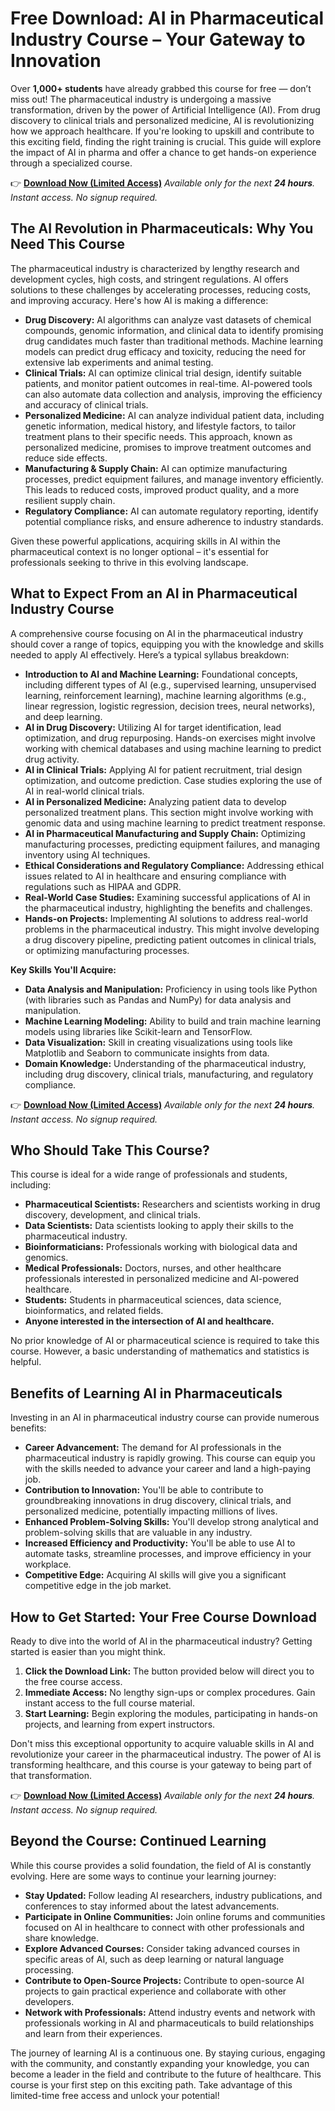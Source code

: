 # Free Download: AI in Pharmaceutical Industry Course – Your Gateway to Innovation

Over **1,000+ students** have already grabbed this course for free — don’t miss out!
The pharmaceutical industry is undergoing a massive transformation, driven by the power of Artificial Intelligence (AI). From drug discovery to clinical trials and personalized medicine, AI is revolutionizing how we approach healthcare. If you're looking to upskill and contribute to this exciting field, finding the right training is crucial. This guide will explore the impact of AI in pharma and offer a chance to get hands-on experience through a specialized course.

👉 [**Download Now (Limited Access)**](https://udemywork.com/ai-in-pharmaceutical-industry-course)
_Available only for the next **24 hours**._
_Instant access. No signup required._

## The AI Revolution in Pharmaceuticals: Why You Need This Course

The pharmaceutical industry is characterized by lengthy research and development cycles, high costs, and stringent regulations. AI offers solutions to these challenges by accelerating processes, reducing costs, and improving accuracy. Here's how AI is making a difference:

*   **Drug Discovery:** AI algorithms can analyze vast datasets of chemical compounds, genomic information, and clinical data to identify promising drug candidates much faster than traditional methods. Machine learning models can predict drug efficacy and toxicity, reducing the need for extensive lab experiments and animal testing.
*   **Clinical Trials:** AI can optimize clinical trial design, identify suitable patients, and monitor patient outcomes in real-time. AI-powered tools can also automate data collection and analysis, improving the efficiency and accuracy of clinical trials.
*   **Personalized Medicine:** AI can analyze individual patient data, including genetic information, medical history, and lifestyle factors, to tailor treatment plans to their specific needs. This approach, known as personalized medicine, promises to improve treatment outcomes and reduce side effects.
*   **Manufacturing & Supply Chain:** AI can optimize manufacturing processes, predict equipment failures, and manage inventory efficiently. This leads to reduced costs, improved product quality, and a more resilient supply chain.
*   **Regulatory Compliance:** AI can automate regulatory reporting, identify potential compliance risks, and ensure adherence to industry standards.

Given these powerful applications, acquiring skills in AI within the pharmaceutical context is no longer optional – it's essential for professionals seeking to thrive in this evolving landscape.

## What to Expect From an AI in Pharmaceutical Industry Course

A comprehensive course focusing on AI in the pharmaceutical industry should cover a range of topics, equipping you with the knowledge and skills needed to apply AI effectively. Here’s a typical syllabus breakdown:

*   **Introduction to AI and Machine Learning:** Foundational concepts, including different types of AI (e.g., supervised learning, unsupervised learning, reinforcement learning), machine learning algorithms (e.g., linear regression, logistic regression, decision trees, neural networks), and deep learning.
*   **AI in Drug Discovery:** Utilizing AI for target identification, lead optimization, and drug repurposing. Hands-on exercises might involve working with chemical databases and using machine learning to predict drug activity.
*   **AI in Clinical Trials:** Applying AI for patient recruitment, trial design optimization, and outcome prediction. Case studies exploring the use of AI in real-world clinical trials.
*   **AI in Personalized Medicine:** Analyzing patient data to develop personalized treatment plans. This section might involve working with genomic data and using machine learning to predict treatment response.
*   **AI in Pharmaceutical Manufacturing and Supply Chain:** Optimizing manufacturing processes, predicting equipment failures, and managing inventory using AI techniques.
*   **Ethical Considerations and Regulatory Compliance:** Addressing ethical issues related to AI in healthcare and ensuring compliance with regulations such as HIPAA and GDPR.
*   **Real-World Case Studies:** Examining successful applications of AI in the pharmaceutical industry, highlighting the benefits and challenges.
*   **Hands-on Projects:** Implementing AI solutions to address real-world problems in the pharmaceutical industry. This might involve developing a drug discovery pipeline, predicting patient outcomes in clinical trials, or optimizing manufacturing processes.

**Key Skills You'll Acquire:**

*   **Data Analysis and Manipulation:** Proficiency in using tools like Python (with libraries such as Pandas and NumPy) for data analysis and manipulation.
*   **Machine Learning Modeling:** Ability to build and train machine learning models using libraries like Scikit-learn and TensorFlow.
*   **Data Visualization:** Skill in creating visualizations using tools like Matplotlib and Seaborn to communicate insights from data.
*   **Domain Knowledge:** Understanding of the pharmaceutical industry, including drug discovery, clinical trials, manufacturing, and regulatory compliance.

👉 [**Download Now (Limited Access)**](https://udemywork.com/ai-in-pharmaceutical-industry-course)
_Available only for the next **24 hours**._
_Instant access. No signup required._

## Who Should Take This Course?

This course is ideal for a wide range of professionals and students, including:

*   **Pharmaceutical Scientists:** Researchers and scientists working in drug discovery, development, and clinical trials.
*   **Data Scientists:** Data scientists looking to apply their skills to the pharmaceutical industry.
*   **Bioinformaticians:** Professionals working with biological data and genomics.
*   **Medical Professionals:** Doctors, nurses, and other healthcare professionals interested in personalized medicine and AI-powered healthcare.
*   **Students:** Students in pharmaceutical sciences, data science, bioinformatics, and related fields.
*   **Anyone interested in the intersection of AI and healthcare.**

No prior knowledge of AI or pharmaceutical science is required to take this course. However, a basic understanding of mathematics and statistics is helpful.

## Benefits of Learning AI in Pharmaceuticals

Investing in an AI in pharmaceutical industry course can provide numerous benefits:

*   **Career Advancement:** The demand for AI professionals in the pharmaceutical industry is rapidly growing. This course can equip you with the skills needed to advance your career and land a high-paying job.
*   **Contribution to Innovation:** You'll be able to contribute to groundbreaking innovations in drug discovery, clinical trials, and personalized medicine, potentially impacting millions of lives.
*   **Enhanced Problem-Solving Skills:** You'll develop strong analytical and problem-solving skills that are valuable in any industry.
*   **Increased Efficiency and Productivity:** You'll be able to use AI to automate tasks, streamline processes, and improve efficiency in your workplace.
*   **Competitive Edge:** Acquiring AI skills will give you a significant competitive edge in the job market.

## How to Get Started: Your Free Course Download

Ready to dive into the world of AI in the pharmaceutical industry? Getting started is easier than you might think.

1.  **Click the Download Link:** The button provided below will direct you to the free course access.
2.  **Immediate Access:** No lengthy sign-ups or complex procedures. Gain instant access to the full course material.
3.  **Start Learning:** Begin exploring the modules, participating in hands-on projects, and learning from expert instructors.

Don't miss this exceptional opportunity to acquire valuable skills in AI and revolutionize your career in the pharmaceutical industry. The power of AI is transforming healthcare, and this course is your gateway to being part of that transformation.

👉 [**Download Now (Limited Access)**](https://udemywork.com/ai-in-pharmaceutical-industry-course)
_Available only for the next **24 hours**._
_Instant access. No signup required._

## Beyond the Course: Continued Learning

While this course provides a solid foundation, the field of AI is constantly evolving. Here are some ways to continue your learning journey:

*   **Stay Updated:** Follow leading AI researchers, industry publications, and conferences to stay informed about the latest advancements.
*   **Participate in Online Communities:** Join online forums and communities focused on AI in healthcare to connect with other professionals and share knowledge.
*   **Explore Advanced Courses:** Consider taking advanced courses in specific areas of AI, such as deep learning or natural language processing.
*   **Contribute to Open-Source Projects:** Contribute to open-source AI projects to gain practical experience and collaborate with other developers.
*   **Network with Professionals:** Attend industry events and network with professionals working in AI and pharmaceuticals to build relationships and learn from their experiences.

The journey of learning AI is a continuous one. By staying curious, engaging with the community, and constantly expanding your knowledge, you can become a leader in the field and contribute to the future of healthcare. This course is your first step on this exciting path. Take advantage of this limited-time free access and unlock your potential!
